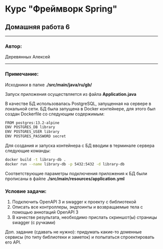 # Курс "Фреймворк Spring" 
## Домашняя работа 6
* **
### Автор:
Деревянных Алексей
* **
### Примечание:

Исходники в папке **./src/main/java/ru/gb/**

Запуск приложения осуществляется из файла **Application.java**

В качестве БД использовалась PostgreSQL, запущенная на сервере в локальной сети. БД была запущена в Docker контейнере, для этого был создан Dockerfile со следующим содержимым:
```bash
FROM postgres:13.2-alpine
ENV POSTGRES_DB library
ENV POSTGRES_USER library
ENV POSTGRES_PASSWORD secret
```
Для создания и запуска контейнера с БД вводим в терминале сервера следующие команды:
```bash
docker build -t library-db .
docker run --name library-db -p 5432:5432 -d library-db
```
Соответствующие параметры подключения приложения к БД были прописаны в файле **./src/main/resources/application.yml**

### Условие задачи:
1. Подключить OpenAPI 3 и swagger к проекту с библиотекой
2. Описать все контроллеры, эндпоинты и возвращаемые тела с помощью аннотаций OpenAPI 3
3. В качестве результата, необходимо прислать скриншот(ы) страницы swagger (с ручками)

Доп. задание (сдавать не нужно):
придумать какие-то доменные сервисы (по типу библиотеки и заметок) и попытаться спроектировать его API.
